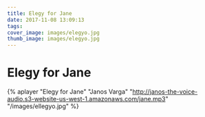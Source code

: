 ```yaml
---
title: Elegy for Jane
date: 2017-11-08 13:09:13
tags:
cover_image: images/elegyo.jpg
thumb_image: images/elegyo.jpg
---
```


#  Elegy for Jane

{% aplayer "Elegy for Jane" "Janos Varga" "http://janos-the-voice-audio.s3-website-us-west-1.amazonaws.com/jane.mp3" "/images/ellegyo.jpg" %}
